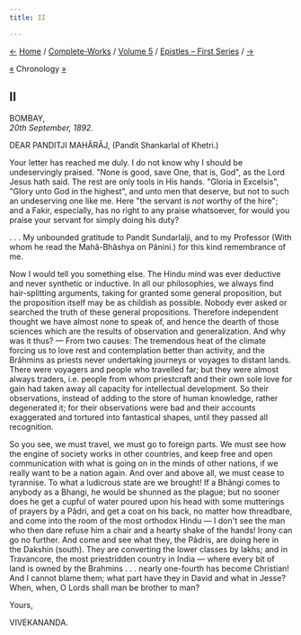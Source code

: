 ```yaml
---
title: II

---
```

<div>

[←](001_fakir.htm) [Home](../../../index.htm) /
[Complete-Works](../../complete_works.htm) / [Volume
5](../volume_5_contents.htm) / [Epistles – First
Series](epistles_first_series_contents.htm) / [→](003_alasinga.htm)

  

[«](../../volume_8/epistles_fourth_series/009_diwanji_saheb.htm)
Chronology [»](../../volume_8/epistles_fourth_series/010_haripada.htm)  

## II

BOMBAY,  
*20th September, 1892*.

DEAR PANDITJI MAHÂRÂJ, (Pandit Shankarlal of Khetri.)

Your letter has reached me duly. I do not know why I should be
undeservingly praised. "None is good, save One, that is, God", as the
Lord Jesus hath said. The rest are only tools in His hands. "Gloria in
Excelsis", "Glory unto God in the highest", and unto men that deserve,
but not to such an undeserving one like me. Here "the servant is *not*
worthy of the hire"; and a Fakir, especially, has no right to any praise
whatsoever, for would you praise your servant for simply doing his duty?

. . . My unbounded gratitude to Pandit Sundarlalji, and to my Professor
(With whom he read the Mahâ-Bhâshya on Pânini.) for this kind
remembrance of me.

Now I would tell you something else. The Hindu mind was ever deductive
and never synthetic or inductive. In all our philosophies, we always
find hair-splitting arguments, taking for granted some general
proposition, but the proposition itself may be as childish as possible.
Nobody ever asked or searched the truth of these general propositions.
Therefore independent thought we have almost none to speak of, and hence
the dearth of those sciences which are the results of observation and
generalization. And why was it thus? — From two causes: The tremendous
heat of the climate forcing us to love rest and contemplation better
than activity, and the Brâhmins as priests never undertaking journeys or
voyages to distant lands. There were voyagers and people who travelled
far; but they were almost always traders, i.e. people from whom
priestcraft and their own sole love for gain had taken away all capacity
for intellectual development. So their observations, instead of adding
to the store of human knowledge, rather degenerated it; for their
observations were bad and their accounts exaggerated and tortured into
fantastical shapes, until they passed all recognition.

So you see, we must travel, we must go to foreign parts. We must see how
the engine of society works in other countries, and keep free and open
communication with what is going on in the minds of other nations, if we
really want to be a nation again. And over and above all, we must cease
to tyrannise. To what a ludicrous state are we brought! If a Bhângi
comes to anybody as a Bhangi, he would be shunned as the plague; but no
sooner does he get a cupful of water poured upon his head with some
mutterings of prayers by a Pâdri, and get a coat on his back, no matter
how threadbare, and come into the room of the most orthodox Hindu — I
don't see the man who then dare refuse him a chair and a hearty shake of
the hands! Irony can go no further. And come and see what they, the
Pâdris, are doing here in the Dakshin (south). They are converting the
lower classes by lakhs; and in Travancore, the most priestridden country
in India — where every bit of land is owned by the Brahmins . . . nearly
one-fourth has become Christian! And I cannot blame them; what part have
they in David and what in Jesse? When, when, O Lords shall man be
brother to man?

Yours,

VIVEKANANDA.

</div>
